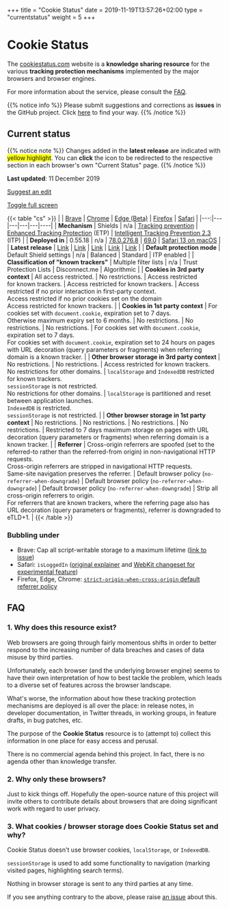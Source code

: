 +++
title = "Cookie Status"
date = 2019-11-19T13:57:26+02:00
type = "currentstatus"
weight = 5
+++

# Cookie Status

The [cookiestatus.com](https://www.cookiestatus.com) website is a **knowledge sharing resource** for the various **tracking protection mechanisms** implemented by the major browsers and browser engines.

For more information about the service, please consult the [FAQ](#faq).

{{% notice info %}}
Please submit suggestions and corrections as **issues** in the GitHub project. Click [here](https://github.com/sahava/cookie-status/issues) to find your way.
{{% /notice %}}

## Current status

{{% notice note %}}
Changes added in the **latest release** are indicated with <span style="background: yellow;">yellow highlight</span>. You can **click** the <a class="fa fa-info-circle" rel="footnote"></a> icon to be redirected to the respective section in each browser's own "Current Status" page.
{{% /notice %}}

**Last updated**: 11 December 2019

<a title="Suggest an edit" href="https://github.com/cookie-status/cookie-status-dev/issues/new?labels=content&title=%5BContent%20issue%5D%20Current%20Status" target="_blank"><i class="fa fa-edit"></i> Suggest an edit</a>

<a href="#" id="fullscreen">Toggle full screen</a>

{{< table "cs" >}}
|   | [Brave](/brave/) | [Chrome](/chrome/)                            | [Edge (Beta)](/edge/)                         | [Firefox](/firefox/)                          | [Safari](/safari/) |
|---:|---|---|---|---|----|
| **Mechanism** | Shields | n/a                                                          | [Tracking prevention](https://blogs.windows.com/msedgedev/2019/06/27/tracking-prevention-microsoft-edge-preview/) | [Enhanced Tracking Protection](https://support.mozilla.org/en-US/kb/enhanced-tracking-protection-firefox-desktop) (ETP) | [Intelligent Tracking Prevention 2.3](https://webkit.org/blog/9521/intelligent-tracking-prevention-2-3/) (ITP) |
| **Deployed in** | 0.55.18                                                      | n/a                                                          | [78.0.276.8](https://www.microsoftedgeinsider.com/en-us/welcome/update?channel=beta&version=78.0.276.8) | [69.0](https://www.mozilla.org/en-US/firefox/69.0/releasenotes/) | [Safari 13 on macOS](https://developer.apple.com/documentation/safari_release_notes/safari_13_release_notes) |
| **Latest release** | [Link](https://brave.com/latest/)                            | [Link](https://chromereleases.googleblog.com/search/label/Stable%20updates) | [Link](https://developer.microsoft.com/en-us/microsoft-edge/platform/changelog/) | [Link](https://www.mozilla.org/en-US/firefox/releases/)      | [Link](https://developer.apple.com/documentation/safari_release_notes) |
| **Default protection mode** | Default Shield settings | n/a                                                          | Balanced                                                     | Standard                                                     | ITP enabled |
| **Classification of "known trackers"** | <a href="/brave/#classification-of-known-trackers" class="fa fa-info-circle" rel="footnote"></a> Multiple filter lists | <a href="/chrome/#classification-of-known-trackers" rel="footnote" class="fa fa-info-circle"></a> n/a | <a href="/edge/#classification-of-known-trackers" rel="footnote" class="fa fa-info-circle"></a> Trust Protection Lists | <a href="/firefox/#classification-of-known-trackers" rel="footnote" class="fa fa-info-circle"></a> Disconnect.me | <a href="/safari/#classification-of-known-trackers" rel="footnote" class="fa fa-info-circle"></a> Algorithmic |
| **Cookies in 3rd party context** | <a href="/brave/#third-party-cookies" rel="footnote" class="fa fa-info-circle"></a> All access restricted. | <a href="/chrome/#third-party-cookies" rel="footnote"  class="fa fa-info-circle"></a> No restrictions. | <a href="/edge/#third-party-cookies" rel="footnote"  class="fa fa-info-circle"></a> Access restricted for known trackers. | <a href="/firefox/#third-party-cookies" rel="footnote"  class="fa fa-info-circle"></a> Access restricted for known trackers. | <a href="/safari/#third-party-cookies" rel="footnote"  class="fa fa-info-circle"></a> <span class="new">Access restricted if no prior interaction in first-party context.</span><br/><a href="/safari/#third-party-cookies" rel="footnote"  class="fa fa-info-circle"></a> Access restricted if no prior cookies set on the domain<br/><a href="/safari/#third-party-cookies" rel="footnote"  class="fa fa-info-circle"></a> Access restricted for known trackers. |
| **Cookies in 1st party context** | <a href="/brave/#first-party-cookies" rel="footnote"  class="fa fa-info-circle"></a> For cookies set with `document.cookie`, expiration set to 7 days.<br/><a href="/brave/#first-party-cookies" rel="footnote"  class="fa fa-info-circle"></a> Otherwise maximum expiry set to 6 months. | <a href="/chrome/#first-party-cookies" rel="footnote"  class="fa fa-info-circle"></a> No restrictions. | <a href="/edge/#first-party-cookies" rel="footnote"  class="fa fa-info-circle"></a> No restrictions. | <a href="/firefox/#first-party-cookies" rel="footnote"  class="fa fa-info-circle"></a> No restrictions. | <a href="/safari/#first-party-cookies" rel="footnote"  class="fa fa-info-circle"></a> For cookies set with `document.cookie`, expiration set to 7 days.<br/><a href="/safari/#first-party-cookies" rel="footnote"  class="fa fa-info-circle"></a> For cookies set with `document.cookie`, expiration set to 24 hours on pages with URL decoration (query parameters or fragments) when referring domain is a known tracker. |
| **Other browser storage in 3rd party context** | <a href="/brave/#other-third-party-storage" rel="footnote"  class="fa fa-info-circle"></a> No restrictions. | <a href="/chrome/#other-third-party-storage" rel="footnote"  class="fa fa-info-circle"></a> No restrictions. | <a href="/edge/#other-third-party-storage" rel="footnote"  class="fa fa-info-circle"></a> Access restricted for known trackers.<br/><a href="/edge/#other-third-party-storage" rel="footnote"  class="fa fa-info-circle"></a> No restrictions for other domains. | <a href="/firefox/#other-third-party-storage" rel="footnote"  class="fa fa-info-circle"></a> `localStorage` and `IndexedDB` restricted for known trackers.<br/><a href="/firefox/#other-third-party-storage" rel="footnote"  class="fa fa-info-circle"></a> `sessionStorage` is not restricted.<br/><a href="/firefox/#other-third-party-storage" rel="footnote"  class="fa fa-info-circle"></a> No restrictions for other domains. | <a href="/safari/#other-third-party-storage" rel="footnote"  class="fa fa-info-circle"></a> `localStorage` is partitioned and reset between application launches.<br/><a href="/safari/#other-third-party-storage" rel="footnote"  class="fa fa-info-circle"></a> `IndexedDB` is restricted.<br/><a href="/safari/#other-third-party-storage" rel="footnote"  class="fa fa-info-circle"></a> `sessionStorage` is not restricted. |
| **Other browser storage in 1st party context** | <a href="/brave/#other-first-party-storage" rel="footnote"  class="fa fa-info-circle"></a> No restrictions. | <a href="/chrome/#other-first-party-storage" rel="footnote"  class="fa fa-info-circle"></a> No restrictions. | <a href="/edge/#other-first-party-storage" rel="footnote"  class="fa fa-info-circle"></a> No restrictions. | <a href="/firefox/#other-first-party-storage" rel="footnote"  class="fa fa-info-circle"></a> No restrictions. | <a href="/safari/#other-first-party-storage" rel="footnote"  class="fa fa-info-circle"></a> Restricted to 7 days maximum storage on pages with URL decoration (query parameters or fragments) when referring domain is a known tracker. |
| **Referrer** | <a href="/brave/#referrer" rel="footnote"  class="fa fa-info-circle"></a> Cross-origin referrers are spoofed (set to the referred-to rather than the referred-from origin) in non-navigational HTTP requests.<br/><a href="/brave/#referrer" rel="footnote"  class="fa fa-info-circle"></a> Cross-origin referrers are stripped in navigational HTTP requests.<br/><a href="/brave/#referrer" rel="footnote" class="fa fa-info-circle"></a> Same-site navigation preserves the referrer. | <a href="/chrome/#referrer" rel="footnote"  class="fa fa-info-circle"></a> Default browser policy (`no-referrer-when-downgrade`) | <a href="/edge/#referrer" rel="footnote"  class="fa fa-info-circle"></a> Default browser policy (`no-referrer-when-downgrade`) | <a href="/firefox/#referrer" rel="footnote"  class="fa fa-info-circle"></a> Default browser policy (`no-referrer-when-downgrade`) | <a href="/safari/#referrer" rel="footnote"  class="fa fa-info-circle"></a> <span class="new">Strip all cross-origin referrers to origin.</span><br/><a href="/safari/#referrer" rel="footnote"  class="fa fa-info-circle"></a> For referrers that are known trackers, where the referring page also has URL decoration (query parameters or fragments), referrer is downgraded to eTLD+1. |
{{< /table >}}

### Bubbling under

* Brave: Cap all script-writable storage to a maximum lifetime ([link to issue](https://github.com/brave/brave-browser/issues/4438))
* Safari: `isLoggedIn` ([original explainer](https://lists.w3.org/Archives/Public/public-webappsec/2019Sep/0004.html) and [WebKit changeset for experimental feature](https://trac.webkit.org/changeset/250944/webkit))
* Firefox, Edge, Chrome: [`strict-origin-when-cross-origin` default referrer policy](https://www.chromestatus.com/feature/6251880185331712)

## FAQ

### 1. Why does this resource exist?

Web browsers are going through fairly momentous shifts in order to better respond to the increasing number of data breaches and cases of data misuse by third parties.

Unfortunately, each browser (and the underlying browser engine) seems to have their own interpretation of how to best tackle the problem, which leads to a diverse set of features across the browser landscape. 

What's worse, the information about how these tracking protection mechanisms are deployed is all over the place: in release notes, in developer documentation, in Twitter threads, in working groups, in feature drafts, in bug patches, etc. 

The purpose of the **Cookie Status** resource is to (attempt to) collect this information in one place for easy access and perusal.

There is no commercial agenda behind this project. In fact, there is no agenda other than knowledge transfer.

### 2. Why only these browsers?

Just to kick things off. Hopefully the open-source nature of this project will invite others to contribute details about browsers that are doing significant work with regard to user privacy.

### 3. What cookies / browser storage does Cookie Status set and why?

Cookie Status doesn't use browser cookies, `localStorage`, or `IndexedDB`.

`sessionStorage` is used to add some functionality to navigation (marking visited pages, highlighting search terms). 

Nothing in browser storage is sent to any third parties at any time.

If you see anything contrary to the above, please raise [an issue](https://github.com/cookie-status/cookie-status-dev/issues) about this.

